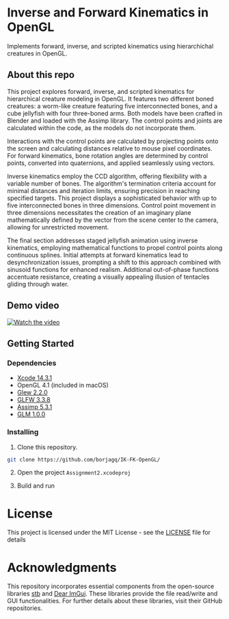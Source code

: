 # Inverse and Forward Kinematics in OpenGL

Implements forward, inverse, and scripted kinematics using hierarchichal creatures in OpenGL.

## About this repo

This project explores forward, inverse, and scripted kinematics for hierarchical creature modeling in OpenGL. It features two different boned creatures: a worm-like creature featuring five interconnected bones, and a cube jellyfish with four three-boned arms. Both models have been crafted in Blender and loaded with the Assimp library. The control points and joints are calculated within the code, as the models do not incorporate them.

Interactions with the control points are calculated by projecting points onto the screen and calculating distances relative to mouse pixel coordinates. For forward kinematics, bone rotation angles are determined by control points, converted into quaternions, and applied seamlessly using vectors.

Inverse kinematics employ the CCD algorithm, offering flexibility with a variable number of bones. The algorithm's termination criteria account for minimal distances and iteration limits, ensuring precision in reaching specified targets. This project displays a sophisticated behavior with up to five interconnected bones in three dimensions. Control point movement in three dimensions necessitates the creation of an imaginary plane mathematically defined by the vector from the scene center to the camera, allowing for unrestricted movement.

The final section addresses staged jellyfish animation using inverse kinematics, employing mathematical functions to propel control points along continuous splines. Initial attempts at forward kinematics lead to desynchronization issues, prompting a shift to this approach combined with sinusoid functions for enhanced realism. Additional out-of-phase functions accentuate resistance, creating a visually appealing illusion of tentacles gliding through water.

## Demo video

[![Watch the video](https://img.youtube.com/vi/SMO3cQ4DK7Y/0.jpg)](https://www.youtube.com/watch?v=SMO3cQ4DK7Y)

## Getting Started

### Dependencies

- [Xcode 14.3.1](https://developer.apple.com/xcode/)
- OpenGL 4.1 (included in macOS)
- [Glew 2.2.0](https://glew.sourceforge.net)
- [GLFW 3.3.8](https://github.com/glfw/glfw)
- [Assimp 5.3.1](https://github.com/assimp/assimp)
- [GLM 1.0.0](https://github.com/g-truc/glm)

### Installing

1. Clone this repository.

```sh
git clone https://github.com/borjagq/IK-FK-OpenGL/
```

2. Open the project ```Assignment2.xcodeproj```

3. Build and run

# License

This project is licensed under the MIT License - see the [LICENSE](https://github.com/borjagq/IK-FK-OpenGL/LICENSE/) file for details

# Acknowledgments

This repository incorporates essential components from the open-source libraries [stb](https://github.com/nothings/stb) and [Dear ImGui](https://github.com/ocornut/imgui). These libraries provide the file read/write and GUI functionalities.  For further details about these libraries, visit their GitHub repositories.
